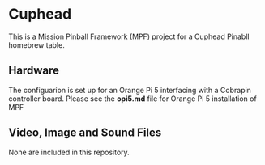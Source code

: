 # Cuphead
This is a Mission Pinball Framework (MPF) project for a Cuphead Pinabll homebrew table.

## Hardware
The configuarion is set up for an Orange Pi 5 interfacing with a Cobrapin controller board.
Please see the **opi5.md** file for Orange Pi 5 installation of MPF

## Video, Image and Sound Files
None are included in this repository.

